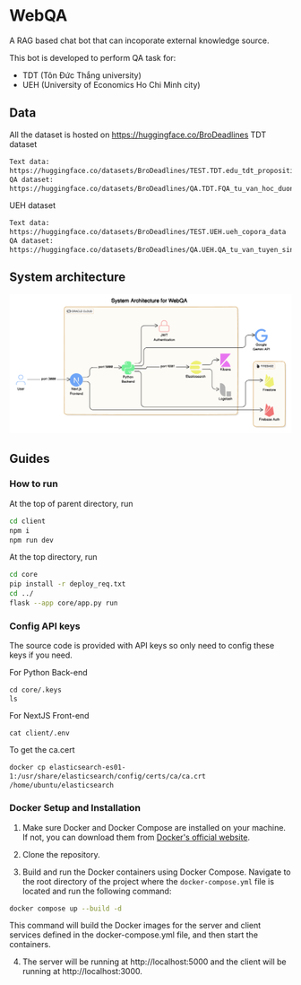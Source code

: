 # WebQA
A RAG based chat bot that can incoporate external knowledge source.

This bot is developed to perform QA task for:
- TDT (Tôn Đức Thắng university)
- UEH (University of Economics Ho Chi Minh city)

## Data
All the dataset is hosted on https://huggingface.co/BroDeadlines
TDT dataset
```
Text data: https://huggingface.co/datasets/BroDeadlines/TEST.TDT.edu_tdt_proposition_data/viewer/default/INDEX.medium_index_TDT_clean
QA dataset: https://huggingface.co/datasets/BroDeadlines/QA.TDT.FQA_tu_van_hoc_duong/viewer/default/INDEX.medium_index_TDT
```

UEH dataset
```
Text data: https://huggingface.co/datasets/BroDeadlines/TEST.UEH.ueh_copora_data
QA dataset: https://huggingface.co/datasets/BroDeadlines/QA.UEH.QA_tu_van_tuyen_sinh
```

## System architecture

![WebQA architecture](./docs/images/system_architecture.png)

## Guides
### How to run

At the top of parent directory, run

```bash
cd client
npm i
npm run dev
```

At the top directory, run

```bash
cd core
pip install -r deploy_req.txt
cd ../
flask --app core/app.py run
```

### Config API keys
The source code is provided with API keys so only need to config these keys if you need.

For Python Back-end
```
cd core/.keys
ls
```

For NextJS Front-end
```
cat client/.env
```

To get the ca.cert
```
docker cp elasticsearch-es01-1:/usr/share/elasticsearch/config/certs/ca/ca.crt /home/ubuntu/elasticsearch
```

### Docker Setup and Installation

1. Make sure Docker and Docker Compose are installed on your machine. If not, you can download them from [Docker's official website](https://www.docker.com/products/docker-desktop).

2. Clone the repository.

3. Build and run the Docker containers using Docker Compose. Navigate to the root directory of the project where the `docker-compose.yml` file is located and run the following command:

```sh
docker compose up --build -d
```

This command will build the Docker images for the server and client services defined in the docker-compose.yml file, and then start the containers.

4. The server will be running at http://localhost:5000 and the client will be running at http://localhost:3000.
